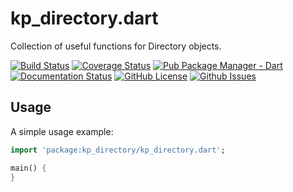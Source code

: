 # kp_directory.dart

Collection of useful functions for Directory objects.

<a href="https://travis-ci.org/kasperpeulen/kp_directory.dart"><img src="https://travis-ci.org/kasperpeulen/kp_directory.dart.svg?branch=master" alt="Build Status" /></a>
<a href="https://coveralls.io/github/kasperpeulen/kp_directory.dart?branch=master"><img src="https://coveralls.io/repos/kasperpeulen/kp_directory.dart/badge.svg?branch=master&service=github" alt="Coverage Status" /></a>
<a href="https://pub.dartlang.org/packages/kp_directory"><img src="https://img.shields.io/pub/v/kp_directory.svg" alt="Pub Package Manager - Dart" /></a>
<a href="https://www.dartdocs.org/documentation/kp_directory/latest/index.html"><img src="https://img.shields.io/badge/dartdocs-latest-blue.svg" alt="Documentation Status" /></a>
<a href="https://github.com/kasperpeulen/kp_directory.dart/blob/master/LICENSE"><img src="https://img.shields.io/badge/license-MIT-blue.svg" alt="GitHub License" /></a>
<a href="https://github.com/kasperpeulen/kp_directory.dart/issues"><img src="https://img.shields.io/github/issues/kasperpeulen/kp_directory.dart.svg" alt="Github Issues" /></a>

## Usage

A simple usage example:

```dart
import 'package:kp_directory/kp_directory.dart';

main() {
}
```
